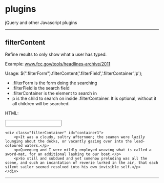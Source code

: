 plugins
=======

jQuery and other Javascript plugins 

- - -

filterContent
-------------
Refine results to only show what a user has typed.

Example: www.fcc.gov/tools/headlines-archive/2011

Usage:
	$(".filterForm").filterContent('.filterField','.filterContainer','p');
- .filterForm is the form doing the searching
- .filterField is the search field
- .filterContainer is the element to search in
- p is the child to search on inside .filterContainer. It is optional, without it all children will be searched.

HTML:
	<form class="filterForm">
		<input type="text" class="filterField" name="container1" />
	</form>

	<div class="filterContainer" id="container1">
		<p>It was a cloudy, sultry afternoon; the seamen were lazily lounging about the decks, or vacantly gazing over into the lead-coloured waters.</p>
		<p>Queequeg and I were mildly employed weaving what is called a sword-mat, for an additional lashing to our boat.</p>
		<p>So still and subdued and yet somehow preluding was all the scene, and such an incantation of reverie lurked in the air, that each silent sailor seemed resolved into his own invisible self.</p>
	</div>

- - -
